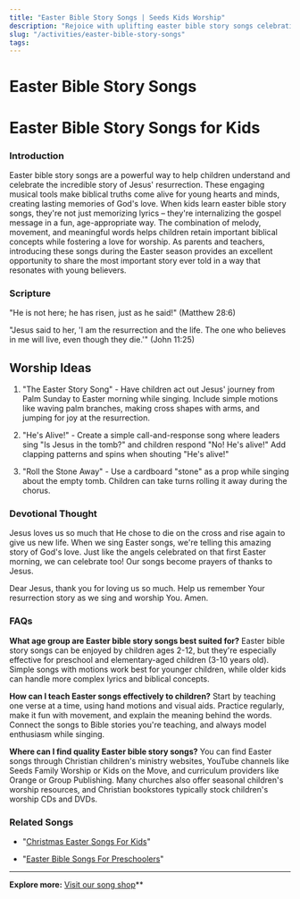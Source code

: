 ```yaml
---
title: "Easter Bible Story Songs | Seeds Kids Worship"
description: "Rejoice with uplifting easter bible story songs celebrating Jesus' resurrection. Easter worship resources for kids and Sunday school."
slug: "/activities/easter-bible-story-songs"
tags:
---
```


# Easter Bible Story Songs

# Easter Bible Story Songs for Kids

### Introduction
Easter bible story songs are a powerful way to help children understand and celebrate the incredible story of Jesus' resurrection. These engaging musical tools make biblical truths come alive for young hearts and minds, creating lasting memories of God's love. When kids learn easter bible story songs, they're not just memorizing lyrics – they're internalizing the gospel message in a fun, age-appropriate way. The combination of melody, movement, and meaningful words helps children retain important biblical concepts while fostering a love for worship. As parents and teachers, introducing these songs during the Easter season provides an excellent opportunity to share the most important story ever told in a way that resonates with young believers.

### Scripture
"He is not here; he has risen, just as he said!" (Matthew 28:6)

"Jesus said to her, 'I am the resurrection and the life. The one who believes in me will live, even though they die.'" (John 11:25)

## Worship Ideas
1. "The Easter Story Song" - Have children act out Jesus' journey from Palm Sunday to Easter morning while singing. Include simple motions like waving palm branches, making cross shapes with arms, and jumping for joy at the resurrection.

2. "He's Alive!" - Create a simple call-and-response song where leaders sing "Is Jesus in the tomb?" and children respond "No! He's alive!" Add clapping patterns and spins when shouting "He's alive!"

3. "Roll the Stone Away" - Use a cardboard "stone" as a prop while singing about the empty tomb. Children can take turns rolling it away during the chorus.

### Devotional Thought
Jesus loves us so much that He chose to die on the cross and rise again to give us new life. When we sing Easter songs, we're telling this amazing story of God's love. Just like the angels celebrated on that first Easter morning, we can celebrate too! Our songs become prayers of thanks to Jesus.

Dear Jesus, thank you for loving us so much. Help us remember Your resurrection story as we sing and worship You. Amen.

### FAQs
**What age group are Easter bible story songs best suited for?**
Easter bible story songs can be enjoyed by children ages 2-12, but they're especially effective for preschool and elementary-aged children (3-10 years old). Simple songs with motions work best for younger children, while older kids can handle more complex lyrics and biblical concepts.

**How can I teach Easter songs effectively to children?**
Start by teaching one verse at a time, using hand motions and visual aids. Practice regularly, make it fun with movement, and explain the meaning behind the words. Connect the songs to Bible stories you're teaching, and always model enthusiasm while singing.

**Where can I find quality Easter bible story songs?**
You can find Easter songs through Christian children's ministry websites, YouTube channels like Seeds Family Worship or Kids on the Move, and curriculum providers like Orange or Group Publishing. Many churches also offer seasonal children's worship resources, and Christian bookstores typically stock children's worship CDs and DVDs.

### Related Songs

- "[Christmas Easter Songs For Kids](/activities/christmas-easter-songs-for-kids/)"

- "[Easter Bible Songs For Preschoolers](/activities/easter-bible-songs-for-preschoolers/)"

---

**Explore more:** [Visit our song shop](https://seedskidsworship.com/shop)**

<!-- Schema Markup -->
<script type="application/ld+json">
{
  "@context": "https://schema.org",
  "@type": "MusicRecording",
  "name": "Easter Bible Story Songs",
  "byArtist": {
    "@type": "MusicGroup",
    "name": "Seeds Kids Worship"
  },
  "isFamilyFriendly": true,
  "url": "https://seedskidsworship.com/activities/easter-bible-story-songs/"
}
</script>